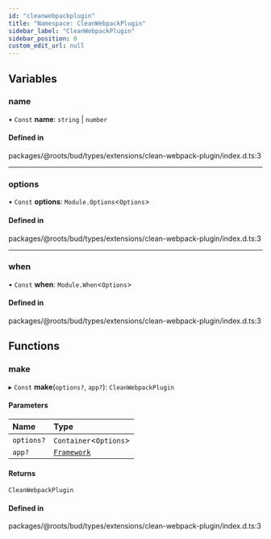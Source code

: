 ```yaml
---
id: "cleanwebpackplugin"
title: "Namespace: CleanWebpackPlugin"
sidebar_label: "CleanWebpackPlugin"
sidebar_position: 0
custom_edit_url: null
---
```


## Variables

### name

• `Const` **name**: `string` \| `number`

#### Defined in

packages/@roots/bud/types/extensions/clean-webpack-plugin/index.d.ts:3

___

### options

• `Const` **options**: `Module.Options`<`Options`\>

#### Defined in

packages/@roots/bud/types/extensions/clean-webpack-plugin/index.d.ts:3

___

### when

• `Const` **when**: `Module.When`<`Options`\>

#### Defined in

packages/@roots/bud/types/extensions/clean-webpack-plugin/index.d.ts:3

## Functions

### make

▸ `Const` **make**(`options?`, `app?`): `CleanWebpackPlugin`

#### Parameters

| Name | Type |
| :------ | :------ |
| `options?` | `Container`<`Options`\> |
| `app?` | [`Framework`](../classes/framework.md) |

#### Returns

`CleanWebpackPlugin`

#### Defined in

packages/@roots/bud/types/extensions/clean-webpack-plugin/index.d.ts:3
